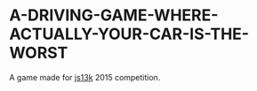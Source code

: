 # A-DRIVING-GAME-WHERE-ACTUALLY-YOUR-CAR-IS-THE-WORST
A game made for [js13k](www.js13k.com) 2015 competition.
